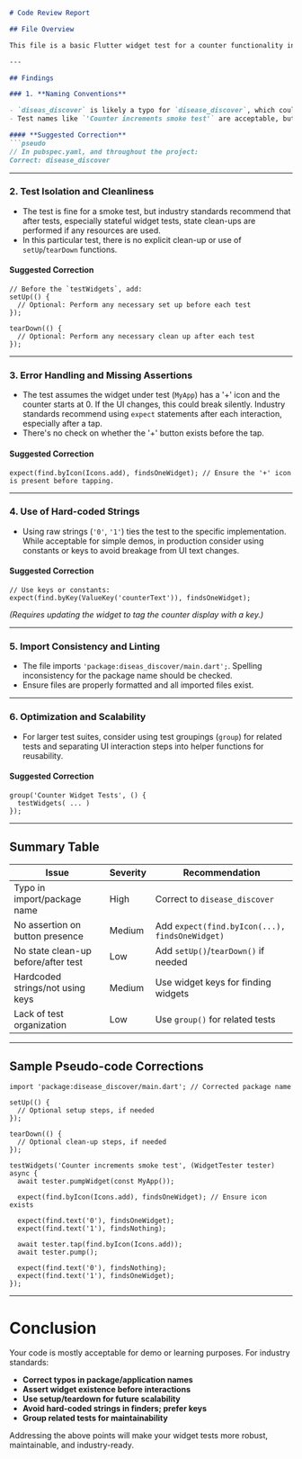 ```markdown
# Code Review Report

## File Overview

This file is a basic Flutter widget test for a counter functionality in an app imported as `diseas_discover`. It uses the Flutter test package and standard best practices for widget testing, but a few aspects could be improved for adherence to industry standards and to prevent common mistakes.

---

## Findings

### 1. **Naming Conventions**

- `diseas_discover` is likely a typo for `disease_discover`, which could lead to long-term maintainability issues and confusion. 
- Test names like `'Counter increments smoke test'` are acceptable, but more descriptive or standardized test function naming is encouraged.

#### **Suggested Correction**
```pseudo
// In pubspec.yaml, and throughout the project:
Correct: disease_discover
```

---

### 2. **Test Isolation and Cleanliness**

- The test is fine for a smoke test, but industry standards recommend that after tests, especially stateful widget tests, state clean-ups are performed if any resources are used.
- In this particular test, there is no explicit clean-up or use of `setUp`/`tearDown` functions.

#### **Suggested Correction**
```pseudo
// Before the `testWidgets`, add:
setUp(() {
  // Optional: Perform any necessary set up before each test
});

tearDown(() {
  // Optional: Perform any necessary clean up after each test
});
```

---

### 3. **Error Handling and Missing Assertions**

- The test assumes the widget under test (`MyApp`) has a '+' icon and the counter starts at 0. If the UI changes, this could break silently. Industry standards recommend using `expect` statements after each interaction, especially after a tap.
- There's no check on whether the '+' button exists before the tap.

#### **Suggested Correction**
```pseudo
expect(find.byIcon(Icons.add), findsOneWidget); // Ensure the '+' icon is present before tapping.
```

---

### 4. **Use of Hard-coded Strings**

- Using raw strings (`'0'`, `'1'`) ties the test to the specific implementation. While acceptable for simple demos, in production consider using constants or keys to avoid breakage from UI text changes.

#### **Suggested Correction**
```pseudo
// Use keys or constants:
expect(find.byKey(ValueKey('counterText')), findsOneWidget);
```
*(Requires updating the widget to tag the counter display with a key.)*

---

### 5. **Import Consistency and Linting**

- The file imports `'package:diseas_discover/main.dart';`. Spelling inconsistency for the package name should be checked.
- Ensure files are properly formatted and all imported files exist.

---

### 6. **Optimization and Scalability**

- For larger test suites, consider using test groupings (`group`) for related tests and separating UI interaction steps into helper functions for reusability.

#### **Suggested Correction**
```pseudo
group('Counter Widget Tests', () {
  testWidgets( ... )
});
```

---

## Summary Table

| Issue                              | Severity | Recommendation                                     |
|-------------------------------------|----------|----------------------------------------------------|
| Typo in import/package name         | High     | Correct to `disease_discover`                      |
| No assertion on button presence     | Medium   | Add `expect(find.byIcon(...), findsOneWidget)`     |
| No state clean-up before/after test | Low      | Add `setUp()`/`tearDown()` if needed               |
| Hardcoded strings/not using keys    | Medium   | Use widget keys for finding widgets                |
| Lack of test organization           | Low      | Use `group()` for related tests                    |

---

## Sample Pseudo-code Corrections

```pseudo
import 'package:disease_discover/main.dart'; // Corrected package name

setUp(() {
  // Optional setup steps, if needed
});

tearDown(() {
  // Optional clean-up steps, if needed
});

testWidgets('Counter increments smoke test', (WidgetTester tester) async {
  await tester.pumpWidget(const MyApp());

  expect(find.byIcon(Icons.add), findsOneWidget); // Ensure icon exists

  expect(find.text('0'), findsOneWidget);
  expect(find.text('1'), findsNothing);

  await tester.tap(find.byIcon(Icons.add));
  await tester.pump();

  expect(find.text('0'), findsNothing);
  expect(find.text('1'), findsOneWidget);
});
```

---

# Conclusion

Your code is mostly acceptable for demo or learning purposes. For industry standards:
- **Correct typos in package/application names**
- **Assert widget existence before interactions**
- **Use setup/teardown for future scalability**
- **Avoid hard-coded strings in finders; prefer keys**
- **Group related tests for maintainability**

Addressing the above points will make your widget tests more robust, maintainable, and industry-ready.
```
